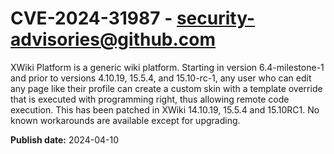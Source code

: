 # CVE-2024-31987 - security-advisories@github.com

XWiki Platform is a generic wiki platform. Starting in version 6.4-milestone-1 and prior to versions 4.10.19, 15.5.4, and 15.10-rc-1, any user who can edit any page like their profile can create a custom skin with a template override that is executed with programming right, thus allowing remote code execution. This has been patched in XWiki 14.10.19, 15.5.4 and 15.10RC1. No known workarounds are available except for upgrading.

**Publish date:** 2024-04-10
